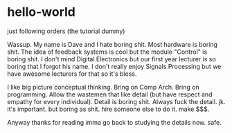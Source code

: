 # hello-world
just following orders (the tutorial dummy)


Wassup. My name is Dave and I hate boring shit. Most hardware is boring shit. The idea of feedback systems is cool but the 
module "Control" is boring shit. I don't mind Digital Electronics but our first year lecturer is so boring that I forgot his 
name. I don't really enjoy Signals Processing but we have awesome lecturers for that so it's bless.

I like big picture conceptual thinking. Bring on Comp Arch. Bring on programming. Allow the wastemen that like detail (but 
have respect and empathy for every individual). Detail is boring shit. Always fuck the detail. jk. it's important. but boring 
as shit. hire someone else to do it. make $$$.

Anyway thanks for reading imma go back to studying the details now. safe.
